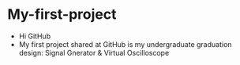 # My-first-project 
*  Hi GitHub
*  My first project shared at GitHub is my undergraduate graduation design: Signal Gnerator & Virtual Oscilloscope 
